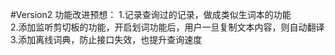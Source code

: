 #Version2 功能改进预想：
1.记录查询过的记录，做成类似生词本的功能<br>
2.添加监听剪切板的功能，开启划词功能后，用户一旦复制文本内容，则自动翻译<br>
3.添加离线词典，防止接口失效，也提升查询速度<br>
